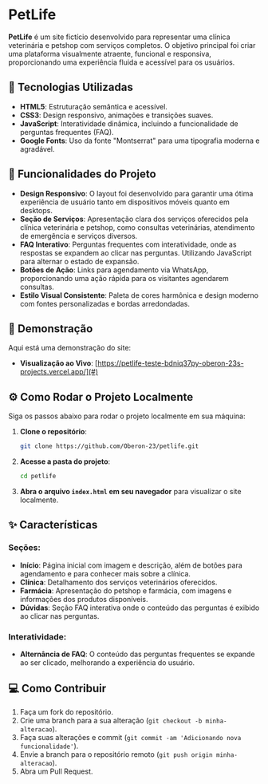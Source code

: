 # PetLife

**PetLife** é um site fictício desenvolvido para representar uma clínica veterinária e petshop com serviços completos. O objetivo principal foi criar uma plataforma visualmente atraente, funcional e responsiva, proporcionando uma experiência fluida e acessível para os usuários.

## 📌 Tecnologias Utilizadas

- **HTML5**: Estruturação semântica e acessível.
- **CSS3**: Design responsivo, animações e transições suaves.
- **JavaScript**: Interatividade dinâmica, incluindo a funcionalidade de perguntas frequentes (FAQ).
- **Google Fonts**: Uso da fonte "Montserrat" para uma tipografia moderna e agradável.

## 🚀 Funcionalidades do Projeto

- **Design Responsivo**: O layout foi desenvolvido para garantir uma ótima experiência de usuário tanto em dispositivos móveis quanto em desktops.
- **Seção de Serviços**: Apresentação clara dos serviços oferecidos pela clínica veterinária e petshop, como consultas veterinárias, atendimento de emergência e serviços diversos.
- **FAQ Interativo**: Perguntas frequentes com interatividade, onde as respostas se expandem ao clicar nas perguntas. Utilizando JavaScript para alternar o estado de expansão.
- **Botões de Ação**: Links para agendamento via WhatsApp, proporcionando uma ação rápida para os visitantes agendarem consultas.
- **Estilo Visual Consistente**: Paleta de cores harmônica e design moderno com fontes personalizadas e bordas arredondadas.

## 📸 Demonstração

Aqui está uma demonstração do site:
- **Visualização ao Vivo**: [https://petlife-teste-bdniq37py-oberon-23s-projects.vercel.app/](#)

## ⚙️ Como Rodar o Projeto Localmente

Siga os passos abaixo para rodar o projeto localmente em sua máquina:

1. **Clone o repositório**:
    ```bash
    git clone https://github.com/Oberon-23/petlife.git
    ```

2. **Acesse a pasta do projeto**:
    ```bash
    cd petlife
    ```

3. **Abra o arquivo `index.html` em seu navegador** para visualizar o site localmente.

## ✨ Características

### Seções:
- **Início**: Página inicial com imagem e descrição, além de botões para agendamento e para conhecer mais sobre a clínica.
- **Clínica**: Detalhamento dos serviços veterinários oferecidos.
- **Farmácia**: Apresentação do petshop e farmácia, com imagens e informações dos produtos disponíveis.
- **Dúvidas**: Seção FAQ interativa onde o conteúdo das perguntas é exibido ao clicar nas perguntas.

### Interatividade:
- **Alternância de FAQ**: O conteúdo das perguntas frequentes se expande ao ser clicado, melhorando a experiência do usuário.
  
## 💻 Como Contribuir

1. Faça um fork do repositório.
2. Crie uma branch para a sua alteração (`git checkout -b minha-alteracao`).
3. Faça suas alterações e commit (`git commit -am 'Adicionando nova funcionalidade'`).
4. Envie a branch para o repositório remoto (`git push origin minha-alteracao`).
5. Abra um Pull Request.

